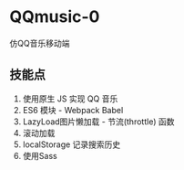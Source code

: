 # QQmusic-0
仿QQ音乐移动端

## 技能点
1. 使用原生 JS 实现 QQ 音乐
2. ES6 模块 - Webpack Babel 
3. LazyLoad图片懒加载 - 节流(throttle) 函数
4. 滚动加载 
5. localStorage 记录搜索历史
6. 使用Sass

